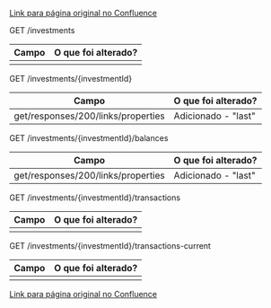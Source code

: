 [Link para página original no Confluence](https://openfinancebrasil.atlassian.net/wiki/spaces/OF/pages/163545257)

GET /investments

| **Campo** | **O que foi alterado?** |
| --- | --- |
|  |  |

 GET /investments/{investmentId}

| **Campo** | **O que foi alterado?** |
| --- | --- |
| get/responses/200/links/properties | Adicionado - "last" |

 GET /investments/{investmentId}/balances

| **Campo** | **O que foi alterado?** |
| --- | --- |
| get/responses/200/links/properties | Adicionado - "last" |

 GET /investments/{investmentId}/transactions

| **Campo** | **O que foi alterado?** |
| --- | --- |
|  |  |

 GET /investments/{investmentId}/transactions-current

| **Campo** | **O que foi alterado?** |
| --- | --- |
|  |  |

[Link para página original no Confluence](https://openfinancebrasil.atlassian.net/wiki/spaces/OF/pages/163545257)